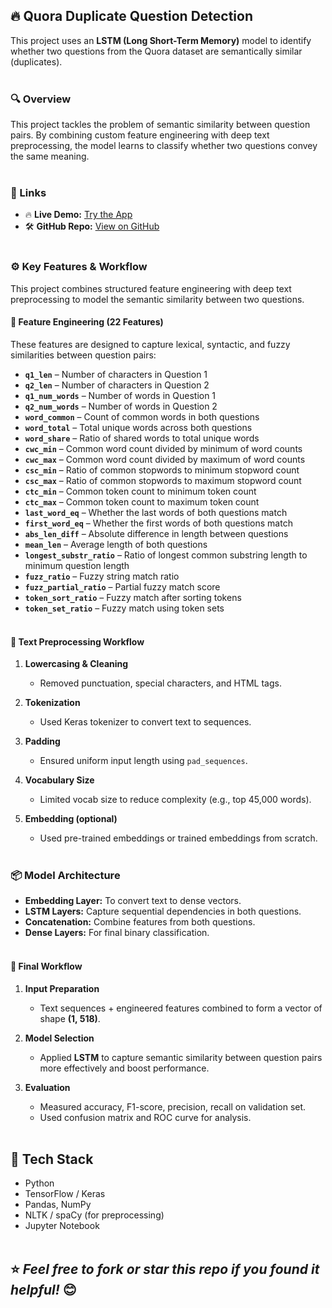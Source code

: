 ## 🔥 Quora Duplicate Question Detection

This project uses an **LSTM (Long Short-Term Memory)** model to identify whether two questions from the Quora dataset are semantically similar (duplicates).<br><br>

### 🔍 Overview
This project tackles the problem of semantic similarity between question pairs. By combining custom feature engineering with deep text preprocessing, the model learns to classify whether two questions convey the same meaning.<br><br>

### 🔗 Links  
- 🔥 **Live Demo:** [Try the App](https://huggingface.co/spaces/tensorboy0101/pneumonia_detection)  
- 🛠 **GitHub Repo:** [View on GitHub](https://github.com/tarkptel/Duplicate-Question-Detector/tree/main)  <br><br>


### ⚙️ Key Features & Workflow

This project combines structured feature engineering with deep text preprocessing to model the semantic similarity between two questions.

#### 🚀 Feature Engineering (22 Features)
These features are designed to capture lexical, syntactic, and fuzzy similarities between question pairs:

- **`q1_len`** – Number of characters in Question 1  
- **`q2_len`** – Number of characters in Question 2  
- **`q1_num_words`** – Number of words in Question 1  
- **`q2_num_words`** – Number of words in Question 2  
- **`word_common`** – Count of common words in both questions  
- **`word_total`** – Total unique words across both questions  
- **`word_share`** – Ratio of shared words to total unique words  
- **`cwc_min`** – Common word count divided by minimum of word counts  
- **`cwc_max`** – Common word count divided by maximum of word counts  
- **`csc_min`** – Ratio of common stopwords to minimum stopword count  
- **`csc_max`** – Ratio of common stopwords to maximum stopword count  
- **`ctc_min`** – Common token count to minimum token count  
- **`ctc_max`** – Common token count to maximum token count  
- **`last_word_eq`** – Whether the last words of both questions match  
- **`first_word_eq`** – Whether the first words of both questions match  
- **`abs_len_diff`** – Absolute difference in length between questions  
- **`mean_len`** – Average length of both questions  
- **`longest_substr_ratio`** – Ratio of longest common substring length to minimum question length  
- **`fuzz_ratio`** – Fuzzy string match ratio  
- **`fuzz_partial_ratio`** – Partial fuzzy match score  
- **`token_sort_ratio`** – Fuzzy match after sorting tokens  
- **`token_set_ratio`** – Fuzzy match using token sets <br><br>



#### 🌟 Text Preprocessing Workflow

1. **Lowercasing & Cleaning**
   - Removed punctuation, special characters, and HTML tags.

2. **Tokenization**
   - Used Keras tokenizer to convert text to sequences.

3. **Padding**
   - Ensured uniform input length using `pad_sequences`.

4. **Vocabulary Size**
   - Limited vocab size to reduce complexity (e.g., top 45,000 words).

5. **Embedding (optional)**
   - Used pre-trained embeddings or trained embeddings from scratch. <br><br>


### 📦 Model Architecture

- **Embedding Layer:** To convert text to dense vectors.
- **LSTM Layers:** Capture sequential dependencies in both questions.
- **Concatenation:** Combine features from both questions.
- **Dense Layers:** For final binary classification.<br><br>


#### 📌 Final Workflow

1. **Input Preparation**
   - Text sequences + engineered features combined to form a vector of shape **(1, 518)**.

2. **Model Selection**
   - Applied **LSTM** to capture semantic similarity between question pairs more effectively and boost performance.
   
3. **Evaluation**
   - Measured accuracy, F1-score, precision, recall on validation set.
   - Used confusion matrix and ROC curve for analysis.<br><br>


## 🚀 Tech Stack

- Python
- TensorFlow / Keras
- Pandas, NumPy
- NLTK / spaCy (for preprocessing)
- Jupyter Notebook <br><br>

## ⭐ *Feel free to fork or star this repo if you found it helpful!* 😊  
